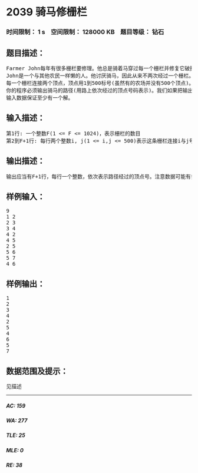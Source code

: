 # 2039 骑马修栅栏   
### 时间限制： 1 s&nbsp;&nbsp;&nbsp;&nbsp;空间限制： 128000 KB&nbsp;&nbsp;&nbsp;&nbsp;题目等级： 钻石  
## 题目描述：  

<pre>
Farmer John每年有很多栅栏要修理。他总是骑着马穿过每一个栅栏并修复它破损的地方。
John是一个与其他农民一样懒的人。他讨厌骑马，因此从来不两次经过一个栅栏。你必须编一个程序，读入栅栏网络的描述，并计算出一条修栅栏的路径，使每个栅栏都恰好被经过一次。John能从任何一个顶点(即两个栅栏的交点)开始骑马，在任意一个顶点结束。
每一个栅栏连接两个顶点，顶点用1到500标号(虽然有的农场并没有500个顶点)。一个顶点上可连接任意多(>=1)个栅栏。两顶点间可能有多个栅栏。所有栅栏都是连通的(也就是你可以从任意一个栅栏到达另外的所有栅栏)。
你的程序必须输出骑马的路径(用路上依次经过的顶点号码表示)。我们如果把输出的路径看成是一个500进制的数，那么当存在多组解的情况下，输出500进制表示法中最小的一个 (也就是输出第一个数较小的，如果还有多组解，输出第二个数较小的，等等)。
输入数据保证至少有一个解。
</pre>
  
  
## 输入描述：  

<pre>
第1行: 一个整数F(1 <= F <= 1024)，表示栅栏的数目
第2到F+1行: 每行两个整数i, j(1 <= i,j <= 500)表示这条栅栏连接i与j号顶点。
</pre>
  
  
## 输出描述：  

<pre>
输出应当有F+1行，每行一个整数，依次表示路径经过的顶点号。注意数据可能有多组解，但是只有上面题目要求的那一组解是认为正确的。
</pre>
  
  
## 样例输入：  

<pre>
9
1 2
2 3
3 4
4 2
4 5
2 5
5 6
5 7
4 6
</pre>
  
  
## 样例输出：  

<pre>
1
2
3
4
2
5
4
6
5
7
</pre>
  
  
## 数据范围及提示：  

<pre>
见描述
</pre>
  
  
***  

##### AC: 159  
##### WA: 277  
##### TLE: 25  
##### MLE: 0  
##### RE: 38  
